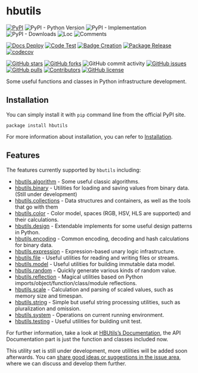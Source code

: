 # hbutils

[![PyPI](https://img.shields.io/pypi/v/hbutils)](https://pypi.org/project/hbutils/)
![PyPI - Python Version](https://img.shields.io/pypi/pyversions/hbutils)
![PyPI - Implementation](https://img.shields.io/pypi/implementation/hbutils)
![PyPI - Downloads](https://img.shields.io/pypi/dm/hbutils)
![Loc](https://img.shields.io/endpoint?url=https://gist.githubusercontent.com/HansBug/1ffdd46a0c79027a7776b262143b20a4/raw/loc.json)
![Comments](https://img.shields.io/endpoint?url=https://gist.githubusercontent.com/HansBug/1ffdd46a0c79027a7776b262143b20a4/raw/comments.json)

[![Docs Deploy](https://github.com/hansbug/hbutils/workflows/Docs%20Deploy/badge.svg)](https://github.com/hansbug/hbutils/actions?query=workflow%3A%22Docs+Deploy%22)
[![Code Test](https://github.com/hansbug/hbutils/workflows/Code%20Test/badge.svg)](https://github.com/hansbug/hbutils/actions?query=workflow%3A%22Code+Test%22)
[![Badge Creation](https://github.com/hansbug/hbutils/workflows/Badge%20Creation/badge.svg)](https://github.com/hansbug/hbutils/actions?query=workflow%3A%22Badge+Creation%22)
[![Package Release](https://github.com/hansbug/hbutils/workflows/Package%20Release/badge.svg)](https://github.com/hansbug/hbutils/actions?query=workflow%3A%22Package+Release%22)
[![codecov](https://codecov.io/gh/hansbug/hbutils/branch/main/graph/badge.svg?token=XJVDP4EFAT)](https://codecov.io/gh/hansbug/hbutils)

[![GitHub stars](https://img.shields.io/github/stars/hansbug/hbutils)](https://github.com/hansbug/hbutils/stargazers)
[![GitHub forks](https://img.shields.io/github/forks/hansbug/hbutils)](https://github.com/hansbug/hbutils/network)
![GitHub commit activity](https://img.shields.io/github/commit-activity/m/hansbug/hbutils)
[![GitHub issues](https://img.shields.io/github/issues/hansbug/hbutils)](https://github.com/hansbug/hbutils/issues)
[![GitHub pulls](https://img.shields.io/github/issues-pr/hansbug/hbutils)](https://github.com/hansbug/hbutils/pulls)
[![Contributors](https://img.shields.io/github/contributors/hansbug/hbutils)](https://github.com/hansbug/hbutils/graphs/contributors)
[![GitHub license](https://img.shields.io/github/license/hansbug/hbutils)](https://github.com/hansbug/hbutils/blob/master/LICENSE)

Some useful functions and classes in Python infrastructure development.

## Installation

You can simply install it with `pip` command line from the official PyPI site.

```shell
package install hbutils
```

For more information about installation, you can refer
to [Installation](http://open-xlab.pages.gitlab.bj.sensetime.com/cell/hbutils/main/tutorials/installation/index.html).

## Features

The features currently supported by `hbutils` including:

* [hbutils.algorithm](https://hansbug.github.io/hbutils/main/api_doc/algorithm/index.html) - Some useful classic algorithms.
* [hbutils.binary](https://hansbug.github.io/hbutils/main/api_doc/binary/index.html) - Utilities for loading and saving values from binary data. (Still under development)
* [hbutils.collections](https://hansbug.github.io/hbutils/main/api_doc/collections/index.html) - Data structures and containers, as well as the tools that go with them
* [hbutils.color](https://hansbug.github.io/hbutils/main/api_doc/color/index.html) - Color model, spaces (RGB, HSV, HLS are supported) and their calculations.
* [hbutils.design](https://hansbug.github.io/hbutils/main/api_doc/design/index.html) - Extendable implements for some useful design patterns in Python.
* [hbutils.encoding](https://hansbug.github.io/hbutils/main/api_doc/encoding/index.html) - Common encoding, decoding and hash calculations for binary data.
* [hbutils.expression](https://hansbug.github.io/hbutils/main/api_doc/expression/index.html) - Expression-based unary logic infrastructure.
* [hbutils.file](https://hansbug.github.io/hbutils/main/api_doc/file/index.html) - Useful utilities for reading and writing files or streams.
* [hbutils.model](https://hansbug.github.io/hbutils/main/api_doc/model/index.html) - Useful utilities for building immutable data model.
* [hbutils.random](https://hansbug.github.io/hbutils/main/api_doc/random/index.html) - Quickly generate various kinds of random value.
* [hbutils.reflection](https://hansbug.github.io/hbutils/main/api_doc/reflection/index.html) - Magical utilities based on Python imports/object/function/class/module reflections.
* [hbutils.scale](https://hansbug.github.io/hbutils/main/api_doc/scale/index.html) - Calculation and parsing of scaled values, such as memory size and timespan.
* [hbutils.string](https://hansbug.github.io/hbutils/main/api_doc/string/index.html) - Simple but useful string processing utilities, such as pluralization and omission.
* [hbutils.system](https://hansbug.github.io/hbutils/main/api_doc/system/index.html) - Operations on current running environment.
* [hbutils.testing](https://hansbug.github.io/hbutils/main/api_doc/testing/index.html) - Useful utilities for building unit test.

For further information, take a look at [HBUtils’s Documentation](https://hansbug.github.io/hbutils/main/index.html),
the API Documentation part is just the function and classes included now.

This utility set is still under development, more utilities will be added soon afterwards. You
can [share good ideas or suggestions in the issue area](https://github.com/HansBug/hbutils/issues), where we can discuss
and develop them further.
